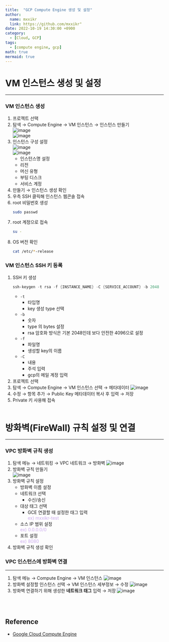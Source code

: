 ```yaml
---
title:  "GCP Compute Engine 생성 및 설정"
author:
  name: mxxikr
  link: https://github.com/mxxikr"
date: 2022-10-19 14:30:00 +0900
category:
  - [Cloud, GCP]
tags:
  - [compute engine, gcp]
math: true
mermaid: true
---
```

# VM 인스턴스 생성 및 설정
---
### **VM 인스턴스 생성**
1. 프로젝트 선택
2. 탐색 → Compute Engine → VM 인스턴스 → 인스턴스 만들기  
    ![image](/assets/img/cloud/gcp/vm-1.jpg)  
    ![image](/assets/img/cloud/gcp/vm-2.jpg)
3. 인스턴스 구성 설정  
    ![image](/assets/img/cloud/gcp/vm-3.jpg)  
    ![image](/assets/img/cloud/gcp/vm-4.jpg) 
      - 인스턴스명 설정
      - 리전
      - 머신 유형
      - 부팅 디스크
      - 서비스 계정
4. 만들기 → 인스턴스 생성 확인
5. 우측 SSH 클릭해 인스턴스 웹콘솔 접속
6. root 비밀번호 생성
    ```bash
    sudo passwd
    ```
7. root 계정으로 접속
    ```bash
    su -
    ```
8. OS 버전 확인
    ```bash
    cat /etc/*-release
    ```

### **VM 인스턴스 SSH 키 등록**
1. SSH 키 생성
    ```powershell
    ssh-keygen -t rsa -f {INSTANCE_NAME} -C {SERVICE_ACCOUNT} -b 2048 
    ```
    - `-t`
        - 타입명
        - key 생성 type 선택
    - `-b`
        - 숫자
        - type 의 bytes 설정
        - rsa 암호화 방식은 기본 2048인데 보다 안전한 4096으로 설정
    - `-f`
        - 파일명
        - 생성할 key의 이름
    - `-C`
        - 내용
        - 주석 입력
        - gcp의 메일 계정 입력
2. 프로젝트 선택
3. 탐색 → Compute Engine → VM 인스턴스 선택 → 메타데이터
    ![image](/assets/img/cloud/gcp/vm-5.jpg) 
4. 수정 → 항목 추가 → Public Key 메타데이터 복사 후 입력 → 저장
5. Private 키 사용해 접속
<br/><br/>

# 방화벽(FireWall) 규칙 설정 및 연결
---
### **VPC 방화벽 규칙 생성**
1. 탐색 메뉴 → 네트워킹 → VPC 네트워크 → 방화벽
    ![image](/assets/img/cloud/gcp/vm-6.jpg) 
2. 방화벽 규칙 만들기   
    ![image](/assets/img/cloud/gcp/vm-7.jpg) 
3. 방화벽 규칙 설정
    - 방화벽 이름 설정
    - 네트워크 선택
      - 수신/송신
    - 대상 태그 선택   
      - GCE 연결할 때 설정한 태그 입력   
          <span style="color:rgb(203, 171, 237)">ex) mxxikr-test</span>
    - 소스 IP 범위 설정   
      <span style="color:rgb(203, 171, 237)">ex) 0.0.0.0/0</span>
    - 포트 설정   
      <span style="color:rgb(203, 171, 237)">ex) 8080</span>
4. 방화벽 규칙 생성 확인

### **VPC 인스턴스에 방화벽 연결**
---
1. 탐색 메뉴 → Compute Engine → VM 인스턴스
    ![image](/assets/img/cloud/gcp/vm-8.jpg) 
2. 방화벽 설정할 인스턴스 선택 → VM 인스턴스 세부정보 → 수정
    ![image](/assets/img/cloud/gcp/vm-9.jpg) 
4. 방화벽 연결하기 위해 생성한 **네트워크 태그** 입력 → 저장
    ![image](/assets/img/cloud/gcp/vm-10.jpg) 

<br/><br/>

## **Reference**
* [Google Cloud Compute Engine](https://cloud.google.com/compute/docs)
